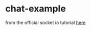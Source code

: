 # chat-example

from the official socket io tutorial [here](https://socket.io/get-started/chat#Getting-this-example)
